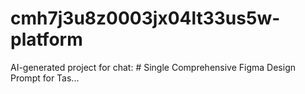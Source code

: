 # cmh7j3u8z0003jx04lt33us5w-platform
AI-generated project for chat: # Single Comprehensive Figma Design Prompt for Tas...
